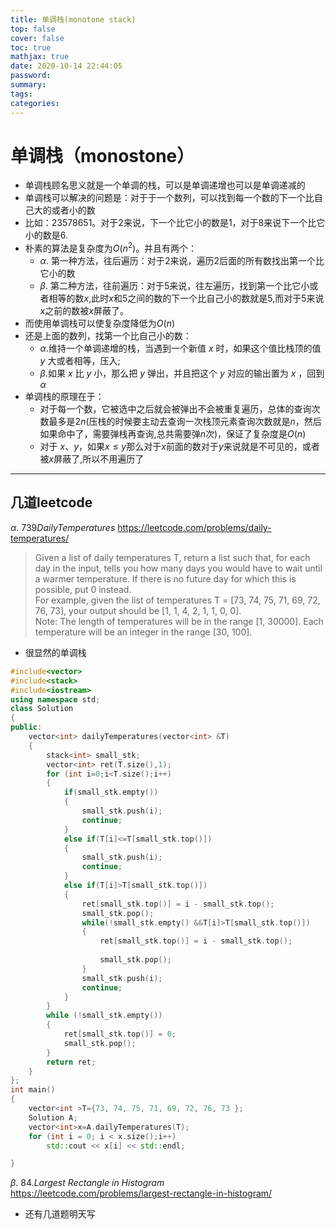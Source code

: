```yaml
---
title: 单调栈(monotone stack)
top: false
cover: false
toc: true
mathjax: true
date: 2020-10-14 22:44:05
password:
summary:
tags:
categories:
---
```


#  单调栈（monostone）
* 单调栈顾名思义就是一个单调的栈，可以是单调递增也可以是单调递减的
* 单调栈可以解决的问题是：对于于一个数列，可以找到每一个数的下一个比自己大的或者小的数  
* 比如：$2 3 5 7 8 6 5 1$。对于$2$来说，下一个比它小的数是$1$，对于$8$来说下一个比它小的数是6.
* 朴素的算法是复杂度为$O(n^2)$。并且有两个：
  * $\alpha.$ 第一种方法，往后遍历：对于$2$来说，遍历$2$后面的所有数找出第一个比它小的数
  * $\beta.$ 第二种方法，往前遍历：对于$5$来说，往左遍历，找到第一个比它小或者相等的数$x$,此时$x$和$5$之间的数的下一个比自己小的数就是$5$,而对于$5$来说$x$之前的数被$x$屏蔽了。
* 而使用单调栈可以使复杂度降低为$O(n)$   
* 还是上面的数列，找第一个比自己小的数：
  * $\alpha.$维持一个单调递增的栈，当遇到一个新值 $x$ 时，如果这个值比栈顶的值 $y$ 大或者相等，压入;
  * $\beta.$如果 $x$ 比 $y$ 小，那么把 $y$ 弹出，并且把这个 $y$ 对应的输出置为 $x$ ，回到 $\alpha$
* 单调栈的原理在于：
  * 对于每一个数，它被选中之后就会被弹出不会被重复遍历，总体的查询次数最多是$2n$\(压栈的时候要主动去查询一次栈顶元素查询次数就是$n$，然后如果命中了，需要弹栈再查询,总共需要弹$n$次\)，保证了复杂度是$O(n)$
  * 对于 $x、y$，如果$x\leq y$那么对于$x$前面的数对于$y$来说就是不可见的，或者被$x$屏蔽了,所以不用遍历了
---
## 几道leetcode
$\alpha.$ $739 Daily Temperatures$ <https://leetcode.com/problems/daily-temperatures/>  
>Given a list of daily temperatures T, return a list such that, for each day in the input, tells you how many days you would have to wait until a warmer temperature. If there is no future day for which this is possible, put 0 instead.  
For example, given the list of temperatures T = [73, 74, 75, 71, 69, 72, 76, 73], your output should be [1, 1, 4, 2, 1, 1, 0, 0].  
Note: The length of temperatures will be in the range [1, 30000]. Each temperature will be an integer in the range [30, 100].
* 很显然的单调栈  
  
~~~cpp
#include<vector>
#include<stack>
#include<iostream>
using namespace std;
class Solution
{
public:
    vector<int> dailyTemperatures(vector<int> &T)
    {
        stack<int> small_stk;
        vector<int> ret(T.size(),1);
        for (int i=0;i<T.size();i++)
        {
            if(small_stk.empty())
            {
                small_stk.push(i);
                continue;
            }           
            else if(T[i]<=T[small_stk.top()])
            {
                small_stk.push(i);
                continue;
            }
            else if(T[i]>T[small_stk.top()])
            {
                ret[small_stk.top()] = i - small_stk.top();
                small_stk.pop();
                while(!small_stk.empty() &&T[i]>T[small_stk.top()])
                {
                    ret[small_stk.top()] = i - small_stk.top();
                  
                    small_stk.pop();
                }
                small_stk.push(i);
                continue;
            }
        }
        while (!small_stk.empty())
        {
            ret[small_stk.top()] = 0;
            small_stk.pop();
        }
        return ret;
    }
};
int main()
{
    vector<int >T={73, 74, 75, 71, 69, 72, 76, 73 };
    Solution A;
    vector<int>x=A.dailyTemperatures(T);
    for (int i = 0; i < x.size();i++)
        std::cout << x[i] << std::endl;

}  

~~~    


$\beta.$ $84.Largest\:Rectangle\:in\:Histogram$ <https://leetcode.com/problems/largest-rectangle-in-histogram/>  
* 还有几道题明天写
